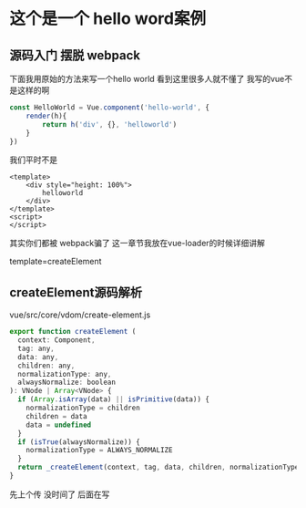 # 这个是一个 hello word案例

## 源码入门 摆脱 webpack

下面我用原始的方法来写一个hello world
看到这里很多人就不懂了 我写的vue不是这样的啊

```javascript
const HelloWorld = Vue.component('hello-world', {
    render(h){
        return h('div', {}, 'helloworld')
    }
})
```

我们平时不是

```vue
<template>
    <div style="height: 100%">
        helloworld
    </div>
</template>
<script>
</script>
```

其实你们都被 webpack骗了
这一章节我放在vue-loader的时候详细讲解

template=createElement

## createElement源码解析
vue/src/core/vdom/create-element.js

```javascript
export function createElement (
  context: Component,
  tag: any,
  data: any,
  children: any,
  normalizationType: any,
  alwaysNormalize: boolean
): VNode | Array<VNode> {
  if (Array.isArray(data) || isPrimitive(data)) {
    normalizationType = children
    children = data
    data = undefined
  }
  if (isTrue(alwaysNormalize)) {
    normalizationType = ALWAYS_NORMALIZE
  }
  return _createElement(context, tag, data, children, normalizationType)
}
```

先上个传 没时间了 后面在写